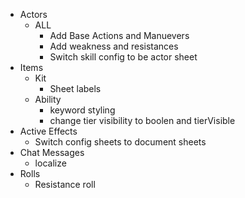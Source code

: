 -   Actors
    -   ALL
        -   Add Base Actions and Manuevers
        -   Add weakness and resistances
        -   Switch skill config to be actor sheet
-   Items
    -   Kit
        -   Sheet labels
    -   Ability
        -   keyword styling
        -   change tier visibility to boolen and tierVisible
-   Active Effects
    -   Switch config sheets to document sheets
-   Chat Messages
    -   localize
-   Rolls
    -   Resistance roll
